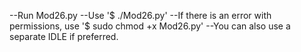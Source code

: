 --Run Mod26.py
--Use '$ ./Mod26.py'
--If there is an error with permissions, use '$ sudo chmod +x Mod26.py'
--You can also use a separate IDLE if preferred.
